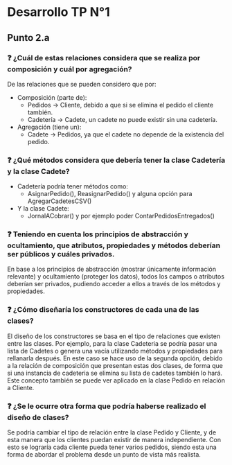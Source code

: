 # Desarrollo TP N°1 
## Punto 2.a
### :question: ¿Cuál de estas relaciones considera que se realiza por composición y cuál por agregación?
De las relaciones que se pueden considero que por:
- Composición (parte de):
    - Pedidos -> Cliente, debido a que si se elimina el pedido el cliente también.
    - Cadetería -> Cadete, un cadete no puede existir sin una cadetería.
- Agregación (tiene un):
    - Cadete -> Pedidos, ya que el cadete no depende de la existencia del pedido.

### :question: ¿Qué métodos considera que debería tener la clase Cadetería y la clase Cadete?
- Cadetería podría tener métodos como:
    - AsignarPedido(), ReasignarPedido() y alguna opción para AgregarCadetesCSV()
- Y la clase Cadete:
    - JornalACobrar() y por ejemplo poder ContarPedidosEntregados()

### :question: Teniendo en cuenta los principios de abstracción y ocultamiento, que atributos, propiedades y métodos deberían ser públicos y cuáles privados.
En base a los principios de abstracción (mostrar únicamente información relevante) y ocultamiento (proteger los datos), todos los campos o atributos deberían ser privados, pudiendo acceder a ellos a través de los métodos y propiedades.

### :question: ¿Cómo diseñaría los constructores de cada una de las clases?
El diseño de los constructores se basa en el tipo de relaciones que existen entre las clases. Por ejemplo, para la clase Cadeteria se podría pasar una lista de Cadetes o genera una vacía utilizando métodos y propiedades para rellanarla después. En este caso se hace uso de la segunda opción, debido a la relación de composición que presentan estas dos clases, de forma que si una instancia de cadeteria se elimina su lista de cadetes también lo hará. Este concepto también se puede ver aplicado en la clase Pedido en relación a Cliente.

### :question: ¿Se le ocurre otra forma que podría haberse realizado el diseño de clases?
Se podría cambiar el tipo de relación entre la clase Pedido y Cliente, y de esta manera que los clientes puedan existir de manera independiente. Con esto se lograría cada cliente pueda tener varios pedidos, siendo esta una forma de abordar el problema desde un punto de vista más realista.